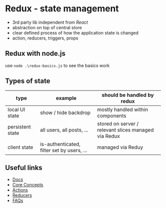 # Redux - state management

- 3rd party lib independent from _React_
- abstraction on top of central store
- clear defined process of how the application state is changed
- action, reducers, triggers, props

## Redux with node.js

use `node .\redux-basics.js` to see the basics work

## Types of state

| type | example | should be handled by redux |
| --- | --- | --- |
| local UI state | show / hide backdrop | mostly handled within components |
| persistent state | all users, all posts, ... | stored on server / relevant slices managed via Redux |
| client state | is-authenticated, filter set by users, ... | managed via Reduy

## Useful links

- [Docs](https://redux.js.org/)
- [Core Concepts](https://redux.js.org/introduction/core-concepts)
- [Actions](https://redux.js.org/basics/actions)
- [Reducers](https://redux.js.org/basics/reducers)
- [FAQs](https://redux.js.org/faq)